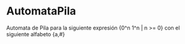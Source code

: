 # AutomataPila
Automata de Pila para la siguiente expresión {0^n 1^n | n >= 0} con el siguiente alfabeto {a,#}
